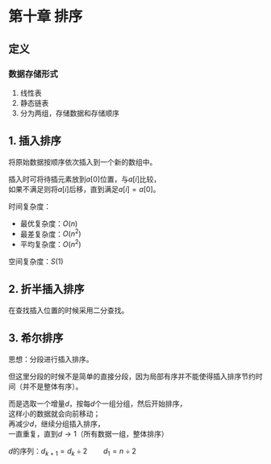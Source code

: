 # 第十章 排序

## 定义

### 数据存储形式

1. 线性表
2. 静态链表
3. 分为两组，存储数据和存储顺序

## 1. 插入排序

将原始数据按顺序依次插入到一个新的数组中。

插入时可将待插元素放到$a[0]$位置，与$a[i]$比较，  
如果不满足则将$a[i]$后移，直到满足$a[i]=a[0]$。

时间复杂度：

* 最优复杂度：$O(n)$
* 最差复杂度：$O(n^2)$
* 平均复杂度：$O(n^2)$

空间复杂度：$S(1)$

## 2. 折半插入排序

在查找插入位置的时候采用二分查找。

## 3. 希尔排序

思想：分段进行插入排序。

但这里分段的时候不是简单的直接分段，因为局部有序并不能使得插入排序节约时间（并不是整体有序）。

而是选取一个增量$d$，按每$d$个一组分组，然后开始排序，  
这样小的数据就会向前移动；  
再减少$d$，继续分组插入排序，  
一直重复，直到$d\to1$（所有数据一组，整体排序）

$d$的序列：$d_{k+1}={d_k}\div2 \qquad d_1=n\div2$